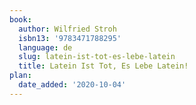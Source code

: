 ```yaml
---
book:
  author: Wilfried Stroh
  isbn13: '9783471788295'
  language: de
  slug: latein-ist-tot-es-lebe-latein
  title: Latein Ist Tot, Es Lebe Latein!
plan:
  date_added: '2020-10-04'
---
```

